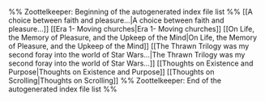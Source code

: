 %% Zoottelkeeper: Beginning of the autogenerated index file list  %%
 [[A choice between faith and pleasure…|A choice between faith and pleasure…]]
 [[Era 1- Moving churches|Era 1- Moving churches]]
 [[On Life, the Memory of Pleasure, and the Upkeep of the Mind|On Life, the Memory of Pleasure, and the Upkeep of the Mind]]
 [[The Thrawn Trilogy was my second foray into the world of Star Wars…|The Thrawn Trilogy was my second foray into the world of Star Wars…]]
 [[Thoughts on Existence and Purpose|Thoughts on Existence and Purpose]]
 [[Thoughts on Scrolling|Thoughts on Scrolling]]
%% Zoottelkeeper: End of the autogenerated index file list  %%
